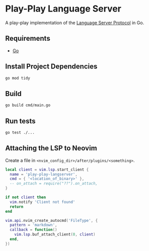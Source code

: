 # Play-Play Language Server

A play-play implementation of the [Language Server Protocol](https://microsoft.github.io/language-server-protocol/specifications/lsp/3.17/specification/) in Go.

## Requirements

- [Go](https://go.dev/)

## Install Project Dependencies

```bash
go mod tidy
```

## Build

```bash
go build cmd/main.go
```

## Run  tests

```bash
go test ./...
```

## Attaching the LSP to Neovim

Create a file in `<nvim_config_dir>/after/plugins/<something>`.
```lua
local client = vim.lsp.start_client {
  name = 'play-play-langserver',
  cmd = { '<location_of_binary>' },
  -- on_attach = require("??").on_attach,
}

if not client then
  vim.notify 'Client not found'
  return
end

vim.api.nvim_create_autocmd('FileType', {
  pattern = 'markdown',
  callback = function()
    vim.lsp.buf_attach_client(0, client)
  end,
})
```
